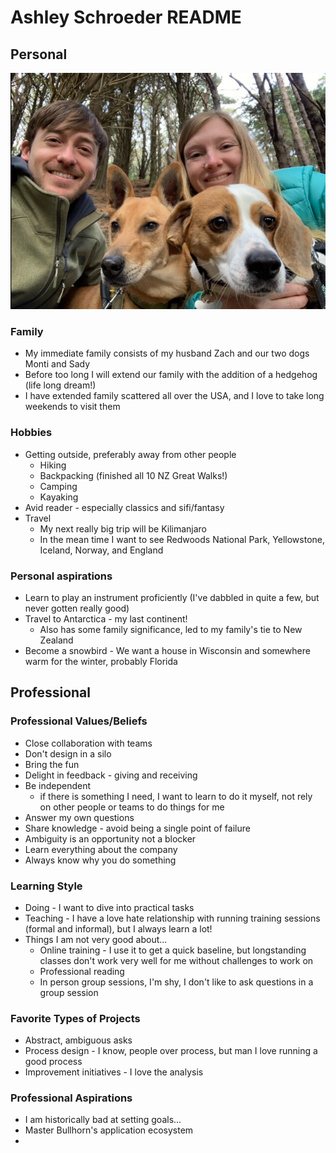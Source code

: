 # Ashley Schroeder README

## Personal

![Image of Schroeder Family](https://raw.githubusercontent.com/aschroeder2/aschroeder-readme/main/family.png)

### Family
* My immediate family consists of my husband Zach and our two dogs Monti and Sady
* Before too long I will extend our family with the addition of a hedgehog (life long dream!)
* I have extended family scattered all over the USA, and I love to take long weekends to visit them

### Hobbies
* Getting outside, preferably away from other people
  * Hiking
  * Backpacking (finished all 10 NZ Great Walks!)
  * Camping
  * Kayaking
* Avid reader - especially classics and sifi/fantasy
* Travel
  * My next really big trip will be Kilimanjaro 
  * In the mean time I want to see Redwoods National Park, Yellowstone, Iceland, Norway, and England

### Personal aspirations
* Learn to play an instrument proficiently (I've dabbled in quite a few, but never gotten really good)
* Travel to Antarctica - my last continent! 
  * Also has some family significance, led to my family's tie to New Zealand
* Become a snowbird - We want a house in Wisconsin and somewhere warm for the winter, probably Florida 



## Professional

### Professional Values/Beliefs
* Close collaboration with teams
* Don't design in a silo
* Bring the fun
* Delight in feedback - giving and receiving
* Be independent
  * if there is something I need, I want to learn to do it myself, not rely on other people or teams to do things for me
* Answer my own questions
* Share knowledge - avoid being a single point of failure
* Ambiguity is an opportunity not a blocker
* Learn everything about the company
* Always know why you do something

### Learning Style
* Doing - I want to dive into practical tasks
* Teaching - I have a love hate relationship with running training sessions (formal and informal), but I always learn a lot!
* Things I am not very good about...
  * Online training - I use it to get a quick baseline, but longstanding classes don't work very well for me without challenges to work on
  * Professional reading
  * In person group sessions, I'm shy, I don't like to ask questions in a group session

### Favorite Types of Projects
* Abstract, ambiguous asks
* Process design - I know, people over process, but man I love running a good process
* Improvement initiatives - I love the analysis

### Professional Aspirations
* I am historically bad at setting goals...
* Master Bullhorn's application ecosystem
* 

